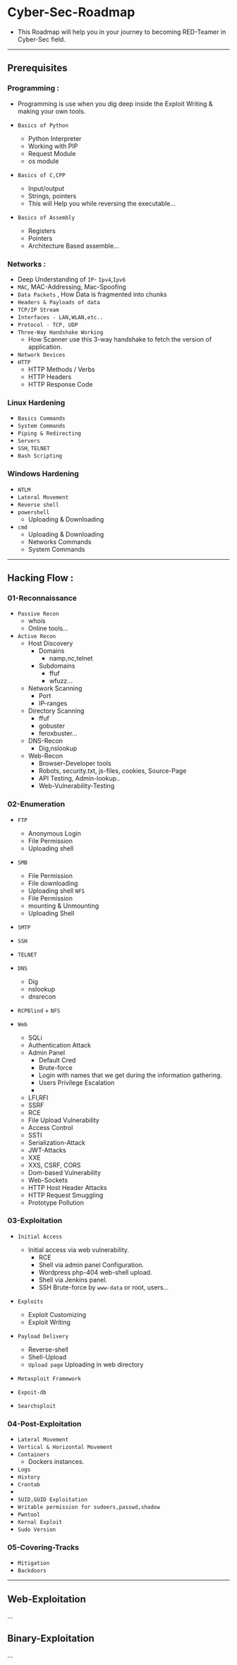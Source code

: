 # Cyber-Sec-Roadmap

* This Roadmap will help you in your journey to becoming RED-Teamer in Cyber-Sec field.

***

## Prerequisites

### Programming :
* Programming is use when you dig deep inside the Exploit Writing & making your own tools.
- `Basics of Python`
  - Python Interpreter
  - Working with PIP
  - Request Module
  - os module

- `Basics of C,CPP`
  - Input/output
  - Strings, pointers
  - This will Help you while reversing the executable...
- `Basics of Assembly`
  - Registers
  - Pointers
  - Architecture Based assemble...

### Networks :  
- Deep Understanding of `IP`- `Ipv4`,`Ipv6`
- `MAC`, MAC-Addressing, Mac-Spoofing
- `Data Packets` , How Data is fragmented into chunks
- `Headers & Payloads of data`
- `TCP/IP Stream`
- `Interfaces - LAN,WLAN,etc..`
- `Protocol - TCP, UDP`
- `Three-Way Handshake Working`
  - How Scanner use this 3-way handshake to fetch the version of application.
- `Network Devices`
- `HTTP`
  - HTTP Methods / Verbs
  - HTTP Headers
  - HTTP Response Code




### Linux Hardening
- `Basics Commands`
- `System Commands`
- `Piping & Redirecting`
- `Servers`
- `SSH`,  `TELNET`
- `Bash Scripting` 

### Windows Hardening
- `NTLM`
- `Lateral Movement`
- `Reverse shell`
- `powershell`
  - Uploading & Downloading
- `cmd`
  - Uploading & Downloading
  - Networks Commands
  - System Commands


***

## Hacking Flow :

### 01-Reconnaissance
- `Passive Recon`
  - whois 
  - Online tools...
- `Active Recon`
  - Host Discovery
    - Domains 
      - namp,nc,telnet
    - Subdomains
      - ffuf
      - wfuzz...
  - Network Scanning 
    - Port
    - IP-ranges
  - Directory Scanning
    - ffuf
    - gobuster
    - feroxbuster...
  - DNS-Recon
    - Dig,nslookup
  - Web-Recon
    - Browser-Developer tools
    - Robots, security.txt, js-files, cookies, Source-Page
    - API Testing, Admin-lookup..
    - Web-Vulnerability-Testing
### 02-Enumeration
- `FTP`
  - Anonymous Login
  - File Permission
  - Uploading shell 
- `SMB`
  - File Permission
  - File downloading
  - Uploading shell
 `NFS`
  - File Permission
  - mounting  & Unmounting
  - Uploading Shell
- `SMTP`
- `SSH`
- `TELNET`
- `DNS`
  - Dig
  - nslookup
  - dnsrecon

- `RCPBlind` + `NFS`

- `Web`
  - SQLi
  - Authentication Attack
  - Admin Panel 
    - Default Cred
    - Brute-force
    - Login with names that we get during the information gathering. 
    - Users Privilege Escalation
    - 
  - LFI,RFI
  - SSRF
  - RCE
  - File Upload Vulnerability
  - Access Control
  - SSTI
  - Serialization-Attack
  - JWT-Attacks
  - XXE
  - XXS, CSRF, CORS
  - Dom-based Vulnerability
  - Web-Sockets
  - HTTP Host Header Attacks
  - HTTP Request Smuggling
  - Prototype Pollution


### 03-Exploitation
- `Initial Access`
  - Initial access via web vulnerability.
    - RCE
    - Shell via admin panel Configuration. 
    - Wordpress php-404 web-shell upload.
    - Shell via Jenkins panel. 
    - SSH Brute-force by `www-data` or root, users...
 
- `Exploits`
  - Exploit Customizing
  - Exploit Writing

- `Payload Delivery`
  - Reverse-shell
  - Shell-Upload
  - `Upload page` Uploading in web directory  

- `Metasploit Framework`
- `Expoit-db`
- `Searchsploit`

### 04-Post-Exploitation
- `Lateral Movement`
- `Vertical & Horizontal Movement`
- `Containers`
  - Dockers instances.
- `Logs`
- `History`
- `Crontab`
- 
- `SUID,GUID Exploitation `
- `Writable permission for sudoers,passwd,shadow`
- `Pwntool`
- `Kernal Exploit`
- `Sudo Version`

### 05-Covering-Tracks
- `Mitigation`
- `Backdoors`


***

## Web-Exploitation
...
## Binary-Exploitation
...




















